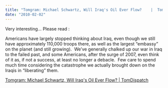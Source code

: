 ```yaml
---
title: "Tomgram: Michael Schwartz, Will Iraq's Oil Ever Flow?    |  TomDispatch"
date: "2010-02-02"
---
```


Very interesting… Please read :  
  
Americans have largely stopped thinking about Iraq, even though we still have approximately 110,000 troops there, as well as the largest “embassy” on the planet (and still growing).  We’ve generally chalked up our war in Iraq to the failed past, and some Americans, after the surge of 2007, even think of it as, if not a success, at least no longer a debacle.  Few care to spend much time considering the catastrophe we actually brought down on the Iraqis in “liberating” them.  

  
[Tomgram: Michael Schwartz, Will Iraq's Oil Ever Flow? | TomDispatch](http://www.tomdispatch.com/post/175199/tomgram:_michael_schwartz,_will_iraq%27s_oil_ever_flow___/)
